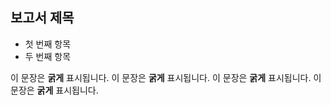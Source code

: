 ## 보고서 제목

- 첫 번째 항목
- 두 번째 항목

이 문장은 **굵게** 표시됩니다.
이 문장은 **굵게** 표시됩니다.
이 문장은 **굵게** 표시됩니다.
이 문장은 **굵게** 표시됩니다.